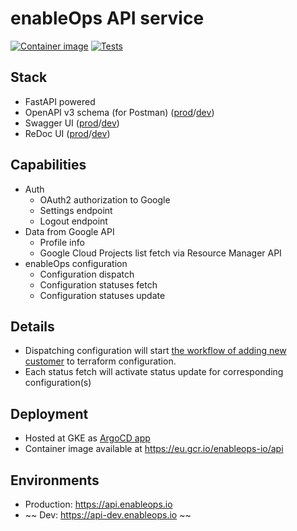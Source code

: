 # enableOps API service

[![Container image](https://github.com/enableops/api/actions/workflows/container-image.yaml/badge.svg)](https://github.com/enableops/api/actions/workflows/container-image.yaml) [![Tests](https://github.com/enableops/api/actions/workflows/tests.yaml/badge.svg)](https://github.com/enableops/api/actions/workflows/tests.yaml)

## Stack

- FastAPI powered
- OpenAPI v3 schema (for Postman) ([prod](https://api.enableops.io/v1/openapi.json)/[dev](https://api-dev.enableops.io/v1/openapi.json))
- Swagger UI ([prod](https://api.enableops.io/docs)/[dev](https://api-dev.enableops.io/docs))
- ReDoc UI ([prod](https://api.enableops.io/redoc)/[dev](https://api-dev.enableops.io/redoc))

## Capabilities

- Auth
  - OAuth2 authorization to Google
  - Settings endpoint
  - Logout endpoint
- Data from Google API
  - Profile info
  - Google Cloud Projects list fetch via Resource Manager API
- enableOps configuration
  - Configuration dispatch
  - Configuration statuses fetch
  - Configuration statuses update

## Details

- Dispatching configuration will start [the workflow of adding new customer](https://github.com/enableops/terraform/actions/workflows/add-customer.yml) to terraform configuration.
- Each status fetch will activate status update for corresponding configuration(s)

## Deployment

- Hosted at GKE as [ArgoCD app](https://github.com/enableops/gitops-enableops-infra/blob/main/outpost/Application-API-outpost.yaml)
- Container image available at https://eu.gcr.io/enableops-io/api

## Environments

- Production: https://api.enableops.io
- ~~ Dev: https://api-dev.enableops.io ~~
